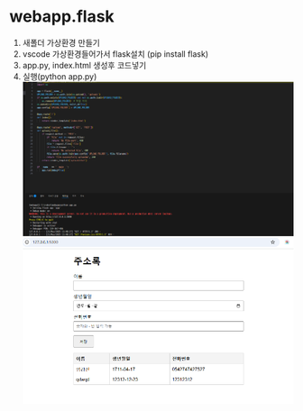 # webapp.flask
1. 새폴더 가상환경 만들기
2. vscode 가상환경들어가서 flask설치 (pip install flask)
3. app.py, index.html 생성후 코드넣기
4. 실행(python app.py)
![이미지](1.png)
![이미지](2.png)
